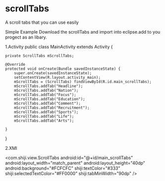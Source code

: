 scrollTabs
==========

A scroll tabs that you can use easily

Simple Example
Download the scrollTabs and import into eclipse.add to you progect as an libary.

1.Activity
public class MainActivity extends Activity {
	
	private ScrollTabs mScrollTabs;
	
	@Override
	protected void onCreate(Bundle savedInstanceState) {
		super.onCreate(savedInstanceState);
		setContentView(R.layout.activity_main);
		mScrollTabs = (ScrollTabs) findViewById(R.id.main_scrollTabs);
		mScrollTabs.addTab("Headline");
		mScrollTabs.addTab("Nation");
		mScrollTabs.addTab("Focus");
		mScrollTabs.addTab("Education");
		mScrollTabs.addTab("Comment");
		mScrollTabs.addTab("Recruitment");
		mScrollTabs.addTab("Sports");
		mScrollTabs.addTab("Life");
		mScrollTabs.addTab("Arts");
		
	}


}

2.XMl

<LinearLayout xmlns:android="http://schemas.android.com/apk/res/android"
    xmlns:shiji="http://schemas.android.com/apk/res-auto"
    android:layout_width="match_parent"
    android:layout_height="match_parent"
    android:orientation="vertical"
    android:background="#fff"
     >
	<com.shiji.view.ScrollTabs
	    android:id="@+id/main_scrollTabs"
	    android:layout_width="match_parent"
	    android:layout_height="40dp"
	    android:background="#FCFCFC"
	    shiji:textColor="#333"
	    shiji:selectedTextColor="#FF0000"
	    shiji:tabMinWidth="90dp"
	    />
	<View 
	    android:layout_width="match_parent"
	    android:layout_height="1px"
	    android:background="#a0a0a0"
	    />
	    
</LinearLayout>
